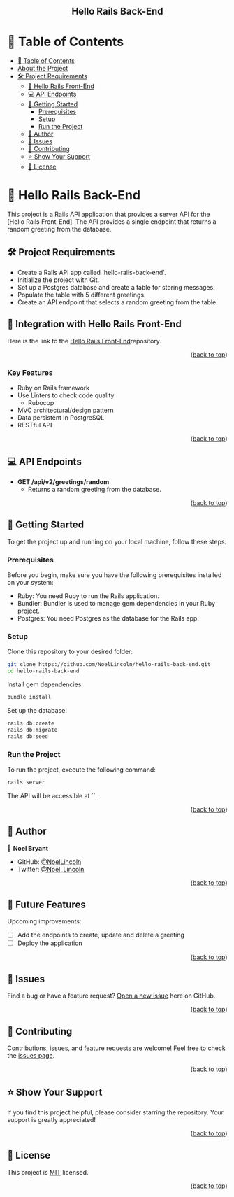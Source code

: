 <div align="center">

<h2><b>Hello Rails Back-End</b></h2>

</div>

# 📗 Table of Contents

- [📗 Table of Contents](#-table-of-contents)
- [ About the Project](#about-project)
- [🛠 Project Requirements](#project-requirements)
    - [👋 Hello Rails Front-End](#integration-with-hello-rails-front-end)
    - [💻 API Endpoints](#api-endpoints)
    - [🚀 Getting Started](#getting-started)
        - [Prerequisites](#prerequisites)
        - [Setup](#setup)
        - [Run the Project](#run-the-project)
    - [👥 Author](#authors)
    - [🔭 Issues](#issues)
    - [🤝 Contributing](#contributing)
    - [⭐️ Show Your Support](#️support)
    - [📝 License](#license)

<!-- PROJECT REQUIREMENTS -->

# 👋 Hello Rails Back-End <a name="about-project"></a>

This project is a Rails API application that provides a server API for the [Hello Rails Front-End]. The API provides a single endpoint that returns a random greeting from the database.

## 🛠 Project Requirements <a name="project-requirements"></a>

- Create a Rails API app called 'hello-rails-back-end'.
- Initialize the project with Git.
- Set up a Postgres database and create a table for storing messages.
- Populate the table with 5 different greetings.
- Create an API endpoint that selects a random greeting from the table.

## 🔗 Integration with Hello Rails Front-End <a name="integration-with-hello-rails-front-end"></a>

Here is the link to the [Hello Rails Front-End](https://github.com/NoelLincoln/hello-rails-front-end/pull/1)repository.

<p align="right">(<a href="#readme-top">back to top</a>)</p>

<!-- Features -->

### Key Features <a name="key-features"></a>

<ul>
  <li>Ruby on Rails framework</li>
  <li>
    Use Linters to check code quality
    <ul>
      <li>Rubocop</li>
    </ul>
  </li>
  <li>MVC architectural/design pattern</li>
  <li>Data persistent in PostgreSQL</li>
  <li>RESTful API</li>
</ul>

<p align="right">(<a href="#readme-top">back to top</a>)</p>

## 💻 API Endpoints <a name="api-endpoints"></a>

- **GET /api/v2/greetings/random**
    - Returns a random greeting from the database.

<p align="right">(<a href="#readme-top">back to top</a>)</p>

## 🚀 Getting Started <a name="getting-started"></a>

To get the project up and running on your local machine, follow these steps.

### Prerequisites

Before you begin, make sure you have the following prerequisites installed on your system:

- Ruby: You need Ruby to run the Rails application.
- Bundler: Bundler is used to manage gem dependencies in your Ruby project.
- Postgres: You need Postgres as the database for the Rails app.

### Setup

Clone this repository to your desired folder:

```sh
git clone https://github.com/NoelLincoln/hello-rails-back-end.git
cd hello-rails-back-end
```

Install gem dependencies:

```sh
bundle install
```

Set up the database:

```sh
rails db:create
rails db:migrate
rails db:seed
```

### Run the Project

To run the project, execute the following command:

```sh
rails server
```

The API will be accessible at ``.

<p align="right">(<a href="#readme-top">back to top</a>)</p>

## 👥 Author <a name="authors"></a>

👤 **Noel Bryant**
- GitHub: [@NoelLincoln](https://github.com/NoelLincoln)
- Twitter: [@Noel_Lincoln](https://twitter.com/Noel_lincoln)

<p align="right">(<a href="#readme-top">back to top</a>)</p>

<!-- FUTURE FEATURES -->

## 🔭 Future Features <a name="future-features"></a>

Upcoming improvements:

- [ ] Add the endpoints to create, update and delete a greeting
- [ ] Deploy the application

<p align="right">(<a href="#readme-top">back to top</a>)</p>

## 🔭 Issues <a name="issues"></a>

Find a bug or have a feature request? [Open a new issue](https://github.com/NoelLincoln/hello-rails-back-end/issues) here on GitHub.

<p align="right">(<a href="#readme-top">back to top</a>)</p>

## 🤝 Contributing <a name="contributing"></a>

Contributions, issues, and feature requests are welcome! Feel free to check the [issues page](https://github.com/NoelLincoln/hello-rails-back-end/issues).

<p align="right">(<a href="#readme-top">back to top</a>)</p>

## ⭐️ Show Your Support <a name="️support"></a>

If you find this project helpful, please consider starring the repository. Your support is greatly appreciated!

<p align="right">(<a href="#readme-top">back to top</a>)</p>

## 📝 License <a name="license"></a>
This project is [MIT](./LICENSE) licensed.

<p align="right">(<a href="#readme-top">back to top</a>)</p>